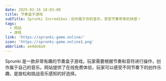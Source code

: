```yaml
---
date: 2025-02-16 18:03:08
title: 节奏盒子游戏
subTitle: Sprunki Incredibox：创作属于你的音乐，享受节奏带来的快感！
tags:
  - 网站
  - 游戏
link: 'https://sprunki-game.online/'
icon: 'https://sprunki-game.online1.png'
abbrlink: ae9de8a9
---
```


Sprunki 是一款非常有趣的节奏盒子游戏，玩家需要根据节奏和音符进行操作，创作属于自己的音乐。网站提供了在线免费体验，玩家可以感受不同节奏下的创作乐趣，是放松和挑战音乐感知的好选择。